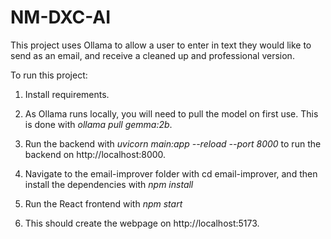 # NM-DXC-AI
This project uses Ollama to allow a user to enter in text they would like to send as an email, and receive a cleaned up and professional version. 

To run this project:

1. Install requirements.

2. As Ollama runs locally, you will need to pull the model on first use. This is done with *ollama pull gemma:2b*. 

3. Run the backend with *uvicorn main:app --reload --port 8000* to run the backend on http://localhost:8000.

4. Navigate to the email-improver folder with cd email-improver, and then install the dependencies with *npm install*

5. Run the React frontend with *npm start*

6. This should create the webpage on http://localhost:5173.
